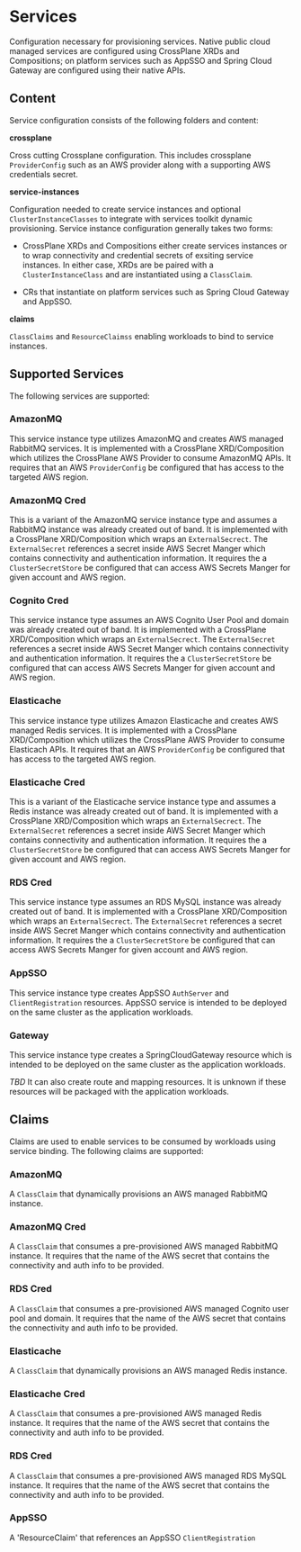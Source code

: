 # Services

Configuration necessary for provisioning services.  Native public cloud managed services are configured using CrossPlane XRDs and Compositions; on platform services such as 
AppSSO and Spring Cloud Gateway are configured using their native APIs.

## Content

Service configuration consists of the following folders and content:

**crossplane**

Cross cutting Crossplane configuration.  This includes crossplane `ProviderConfig` such as an AWS provider along
with a supporting AWS credentials secret.

**service-instances**

Configuration needed to create service instances and optional `ClusterInstanceClasses` to integrate with services toolkit dynamic provisioning.  Service instance 
configuration generally takes two forms:

- CrossPlane XRDs and Compositions either create services instances or to wrap connectivity and credential secrets of exsiting service instances.  In either case, XRDs are be
paired with a `ClusterInstanceClass` and are instantiated using a `ClassClaim`.  

- CRs that instantiate on platform services such as Spring Cloud Gateway and AppSSO. 

**claims**

`ClassClaims` and `ResourceClaimss` enabling workloads to bind to service instances.  

## Supported Services

The following services are supported:

### AmazonMQ

This service instance type utilizes AmazonMQ and creates AWS managed RabbitMQ services.  It is implemented with a CrossPlane XRD/Composition which utilizes the CrossPlane AWS
Provider to consume AmazonMQ APIs.  It requires that an AWS `ProviderConfig` be configured that has access to the targeted AWS region.

### AmazonMQ Cred

This is a variant of the AmazonMQ service instance type and assumes a RabbitMQ instance was already created out of band.  It is implemented with a CrossPlane XRD/Composition which wraps an `ExternalSecrect`.  The `ExternalSecret` references a secret inside AWS Secret Manger which contains connectivity and authentication information.  It requires the 
a `ClusterSecretStore` be configured that can access AWS Secrets Manger for given account and AWS region.

### Cognito Cred

This service instance type assumes an AWS Cognito User Pool and domain was already created out of band.  It is implemented with a CrossPlane XRD/Composition which wraps an `ExternalSecrect`.  The `ExternalSecret` references a secret inside AWS Secret Manger which contains connectivity and authentication information.  It requires the 
a `ClusterSecretStore` be configured that can access AWS Secrets Manger for given account and AWS region.


### Elasticache

This service instance type utilizes Amazon Elasticache and creates AWS managed Redis services.  It is implemented with a CrossPlane XRD/Composition which utilizes the 
CrossPlane AWS Provider to consume Elasticach APIs.  It requires that an AWS `ProviderConfig` be configured that has access to the targeted AWS region.

### Elasticache Cred

This is a variant of the Elasticache service instance type and assumes a Redis instance was already created out of band.  It is implemented with a CrossPlane XRD/Composition which wraps an `ExternalSecrect`.  The `ExternalSecret` references a secret inside AWS Secret Manger which contains connectivity and authentication information.  It requires the 
a `ClusterSecretStore` be configured that can access AWS Secrets Manger for given account and AWS region.

### RDS Cred

This service instance type assumes an RDS MySQL instance was already created out of band.  It is implemented with a CrossPlane XRD/Composition which wraps an `ExternalSecrect`.  The `ExternalSecret` references a secret inside AWS Secret Manger which contains connectivity and authentication information.  It requires the 
a `ClusterSecretStore` be configured that can access AWS Secrets Manger for given account and AWS region.

### AppSSO

This service instance type creates AppSSO `AuthServer` and `ClientRegistration` resources.  AppSSO service is intended to be deployed on the same cluster as the application
workloads.

### Gateway

This service instance type creates a SpringCloudGateway resource which is intended to be deployed on the same cluster as the application workloads.  

*TBD*  It can also create route and mapping resources.  It is unknown if these resources will be packaged with the application workloads.

## Claims

Claims are used to enable services to be consumed by workloads using service binding.  The following claims are supported:

### AmazonMQ

A `ClassClaim` that dynamically provisions an AWS managed RabbitMQ instance.   

### AmazonMQ Cred

A `ClassClaim` that consumes a pre-provisioned AWS managed RabbitMQ instance.  It requires that the name of the AWS secret that contains the connectivity and auth info to 
be provided.

### RDS Cred

A `ClassClaim` that consumes a pre-provisioned AWS managed Cognito user pool and domain.  It requires that the name of the AWS secret that contains the connectivity and 
auth info to be provided.

### Elasticache

A `ClassClaim` that dynamically provisions an AWS managed Redis instance.  

### Elasticache Cred

A `ClassClaim` that consumes a pre-provisioned AWS managed Redis instance.  It requires that the name of the AWS secret that contains the connectivity and auth info to 
be provided.

### RDS Cred

A `ClassClaim` that consumes a pre-provisioned AWS managed RDS MySQL instance.  It requires that the name of the AWS secret that contains the connectivity and auth info to 
be provided.

### AppSSO

A 'ResourceClaim' that references an AppSSO `ClientRegistration`